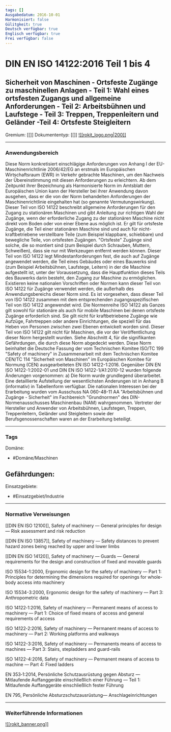 ```yaml
---
tags: []
Ausgabedatum: 2016-10-01
Harmonisiert: false
Gülitgkeit: true
Deutsch verfügbar: true
Englisch verfügbar: true
Frei verfügbar: false
---
```


# DIN EN ISO 14122:2016 Teil 1 bis 4
## Sicherheit von Maschinen - Ortsfeste Zugänge zu maschinellen Anlagen - Teil 1: Wahl eines ortsfesten Zugangs und allgemeine Anforderungen - Teil 2: Arbeitsbühnen und Laufstege - Teil 3: Treppen, Treppenleitern und Geländer -Teil 4: Ortsfeste Steigleitern

Gremium: [[]]
Dokumententyp: [[]]
[![[rokit_logo.png|200]]](https://public-robots.de/)

***
### Anwendungsbereich

Diese Norm konkretisiert einschlägige Anforderungen von Anhang I der EU-Maschinenrichtlinie 2006/42/EG an erstmals im Europäischen Wirtschaftsraum (EWR) in Verkehr gebrachte Maschinen, um den Nachweis der Übereinstimmung mit diesen Anforderungen zu erleichtern. Ab dem Zeitpunkt ihrer Bezeichnung als Harmonisierte Norm im Amtsblatt der Europäischen Union kann der Hersteller bei ihrer Anwendung davon ausgehen, dass er die von der Norm behandelten Anforderungen der Maschinenrichtlinie eingehalten hat (so genannte Vermutungswirkung). Dieser Teil von ISO 14122 beschreibt allgemeine Anforderungen für den Zugang zu stationären Maschinen und gibt Anleitung zur richtigen Wahl der Zugänge, wenn der erforderliche Zugang zu der stationären Maschine nicht direkt vom Boden oder von einer Ebene aus möglich ist. Er gilt für ortsfeste Zugänge, die Teil einer stationären Maschine sind und auch für nicht-kraftbetriebene verstellbare Teile (zum Beispiel klappbare, schiebbare) und bewegliche Teile, von ortsfesten Zugängen. "Ortsfeste" Zugänge sind solche, die so montiert sind (zum Beispiel durch Schrauben, Muttern, Schweißen), dass sie nur mit Werkzeugen entfernt werden können. Dieser Teil von ISO 14122 legt Mindestanforderungen fest, die auch auf Zugänge angewendet werden, die Teil eines Gebäudes oder eines Bauwerks sind (zum Beispiel Arbeitsbühnen, Laufstege, Leitern) in der die Maschine aufgestellt ist, unter der Voraussetzung, dass die Hauptfunktion dieses Teils des Bauwerks darin besteht, den Zugang zur Maschine zu ermöglichen. Existieren keine nationalen Vorschriften oder Normen kann dieser Teil von ISO 14122 für Zugänge verwendet werden, die außerhalb des Anwendungsbereichs dieser Norm sind. Es ist vorgesehen, dass dieser Teil von ISO 14122 zusammen mit dem entsprechenden zugangsspezifischen Teil von ISO 14122 angewendet wird. Die Normenreihe ISO 14122 als Ganzes gilt sowohl für stationäre als auch für mobile Maschinen bei denen ortsfeste Zugänge erforderlich sind. Sie gilt nicht für kraftbetriebene Zugänge wie Aufzüge, Fahrtreppen oder andere Einrichtungen, die speziell für das Heben von Personen zwischen zwei Ebenen entwickelt worden sind. Dieser Teil von ISO 14122 gilt nicht für Maschinen, die vor der Veröffentlichung dieser Norm hergestellt wurden. Siehe Abschnitt 4, für die signifikanten Gefährdungen, die durch diese Norm abgedeckt werden. Diese Norm beinhaltet die Deutsche Fassung der vom Technischen Komitee ISO/TC 199 "Safety of machinery" in Zusammenarbeit mit dem Technischen Komitee CEN/TC 114 "Sicherheit von Maschinen" im Europäischen Komitee für Normung (CEN) ausgearbeiteten EN ISO 14122-1:2016. Gegenüber DIN EN ISO 14122-1:2002-01 und DIN EN ISO 14122-1/A1:2010-12 wurden folgende Änderungen vorgenommen: a) Die Norm wurde grundlegend überarbeitet. Eine detaillierte Aufstellung der wesentlichsten Änderungen ist in Anhang B (informativ) in Tabellenform verfügbar. Die nationalen Interessen bei der Erarbeitung wurden vom Ausschuss NA 060-48-11 AA "Arbeitsbühnen und Zugänge - Sicherheit" im Fachbereich "Grundnormen" des DIN-Normenausschusses Maschinenbau (NAM) wahrgenommen. Vertreter der Hersteller und Anwender von Arbeitsbühnen, Laufstegen, Treppen, Treppenleitern, Geländer und Steigleitern sowie der Berufsgenossenschaften waren an der Erarbeitung beteiligt.
***
### Tags

Domäne:
- #Domäne/Maschinen 

Gefährdungen:
- 

Einsatzgebiete:
- #Einsatzgebiet/Industrie 

***
### Normative Verweisungen

[[DIN EN ISO 12100]], Safety of machinery — General principles for design — Risk assessment and risk reduction

[[DIN EN ISO 13857]], Safety of machinery — Safety distances to prevent hazard zones being reached by upper and lower limbs

[[DIN EN ISO 14120]], Safety of machinery — Guards — General requirements for the design and construction of fixed and movable guards

ISO 15534-1:2000, Ergonomic design for the safety of machinery — Part 1: Principles for determining the dimensions required for openings for whole-body access into machinery

ISO 15534-3:2000, Ergonomic design for the safety of machinery — Part 3: Anthropometric data

ISO 14122‐1:2016, Safety of machinery — Permanent means of access to machinery — Part 1: Choice of fixed means of access and general requirements of access

ISO 14122‐2:2016, Safety of machinery — Permanent means of access to machinery — Part 2: Working platforms and walkways

ISO 14122-3:2016, Safety of machinery — Permanents means of access to machines — Part 3: Stairs, stepladders and guard-rails

ISO 14122-4:2016, Safety of machinery — Permanent means of access to machine — Part 4: Fixed ladders 

EN 353‐1:2014, Persönliche Schutzausrüstung gegen Absturz — Mitlaufende Auffanggeräte einschließlich einer Führung — Teil 1: Mitlaufende Auffanggeräte einschließlich fester Führung

EN 795, Persönliche Absturzschutzausrüstung— Anschlageinrichtungen
***
### Weiterführende Informationen



[![[rokit_banner.png]]](https://public-robots.de/)
